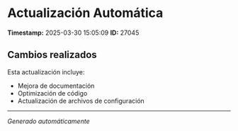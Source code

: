 # Actualización Automática

**Timestamp:** 2025-03-30 15:05:09
**ID:** 27045

## Cambios realizados

Esta actualización incluye:
- Mejora de documentación
- Optimización de código
- Actualización de archivos de configuración

---
*Generado automáticamente*
